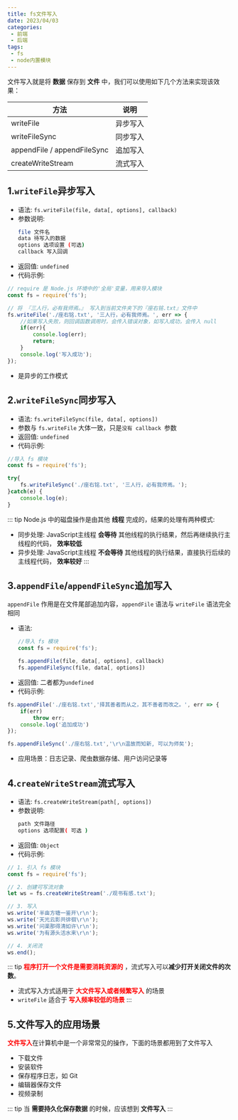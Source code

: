 ```yaml
---
title: fs文件写入
date: 2023/04/03
categories:
 - 前端
 - 后端
tags:
 - fs
 - node内置模块
---
```


文件写入就是将 **数据** 保存到 **文件** 中，我们可以使用如下几个方法来实现该效果：

| 方法                        | 说明     |
| --------------------------- | -------- |
| writeFile                   | 异步写入 |
| writeFileSync               | 同步写入 |
| appendFile / appendFileSync | 追加写入 |
| createWriteStream           | 流式写入 |

## 1.`writeFile`异步写入

- 语法: `fs.writeFile(file, data[, options], callback)`
- 参数说明:
    ```bash
    file 文件名
    data 待写入的数据
    options 选项设置 (可选)
    callback 写入回调
    ```
- 返回值: `undefined`
- 代码示例:
```js
// require 是 Node.js 环境中的'全局'变量，用来导入模块
const fs = require('fs');

// 将 『三人行，必有我师焉。』 写入到当前文件夹下的『座右铭.txt』文件中 
fs.writeFile('./座右铭.txt', '三人行，必有我师焉。', err => {
    //如果写入失败，则回调函数调用时，会传入错误对象，如写入成功，会传入 null 
    if(err){
        console.log(err);
        return; 
    }
    console.log('写入成功'); 
});
```
- 是异步的工作模式

## 2.`writeFileSync`同步写入

- 语法: `fs.writeFileSync(file, data[, options]) `
- 参数与 `fs.writeFile` 大体一致，只是`没有 callback `参数 
- 返回值: `undefined`
- 代码示例:
```js
//导入 fs 模块
const fs = require('fs');

try{
    fs.writeFileSync('./座右铭.txt', '三人行，必有我师焉。');
}catch(e) {
    console.log(e);
}
```

::: tip
Node.js 中的磁盘操作是由其他 **线程** 完成的，结果的处理有两种模式:
- 同步处理: JavaScript主线程 **会等待** 其他线程的执行结果，然后再继续执行主线程的代码， **效率较低**
- 异步处理: JavaScript主线程 **不会等待** 其他线程的执行结果，直接执行后续的主线程代码， **效率较好**
:::

## 3.`appendFile`/`appendFileSync`追加写入

`appendFile` 作用是在文件尾部追加内容，`appendFile` 语法与 `writeFile` 语法完全相同 
- 语法:
    ```js
    //导入 fs 模块
    const fs = require('fs');
    
    fs.appendFile(file, data[, options], callback)
    fs.appendFileSync(file, data[, options]) 
    ```
- 返回值: 二者都为`undefined`
- 代码示例:
```js
fs.appendFile('./座右铭.txt','择其善者而从之，其不善者而改之。', err => { 
    if(err) 
        throw err;
    console.log('追加成功')
});

fs.appendFileSync('./座右铭.txt','\r\n温故而知新, 可以为师矣');
```
- 应用场景：日志记录、爬虫数据存储、用户访问记录等

## 4.`createWriteStream`流式写入

- 语法: `fs.createWriteStream(path[, options])`
- 参数说明:
    ```bash
    path 文件路径
    options 选项配置( 可选 )
    ```
- 返回值: `Object`
- 代码示例:
```js
// 1. 引入 fs 模块
const fs = require('fs');

// 2. 创建可写流对象
let ws = fs.createWriteStream('./观书有感.txt');

// 3. 写入
ws.write('半亩方塘一鉴开\r\n'); 
ws.write('天光云影共徘徊\r\n'); 
ws.write('问渠那得清如许\r\n'); 
ws.write('为有源头活水来\r\n');

// 4. 关闭流
ws.end();
```
::: tip
<strong style="color:red">程序打开一个文件是需要消耗资源的</strong> ，流式写入可以**减少打开关闭文件的次数**。 

- 流式写入方式适用于 <strong style="color:red">大文件写入或者频繁写入</strong> 的场景
- `writeFile` 适合于 <strong style="color:red">写入频率较低的场景</strong>
:::

## 5.文件写入的应用场景

<strong style="color:red">文件写入</strong>在计算机中是一个非常常见的操作，下面的场景都用到了文件写入
- 下载文件
- 安装软件
- 保存程序日志，如 Git
- 编辑器保存文件
- 视频录制

::: tip
当 **需要持久化保存数据** 的时候，应该想到 **文件写入**
:::
